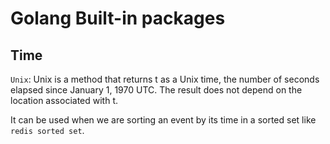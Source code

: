 # Golang Built-in packages

## Time

`Unix`: Unix is a method that returns t as a Unix time, the number of seconds elapsed since January 1, 1970 UTC. The result does not depend on the location associated with t.

It can be used when we are sorting an event by its time in a sorted set like `redis sorted set`.